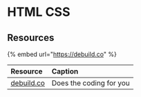 # HTML CSS

## Resources

{% embed url="https://debuild.co" %}





| Resource | Caption |
| :--- | :--- |
| [debuild.co](https://www.debuild.co) | Does the coding for you |



